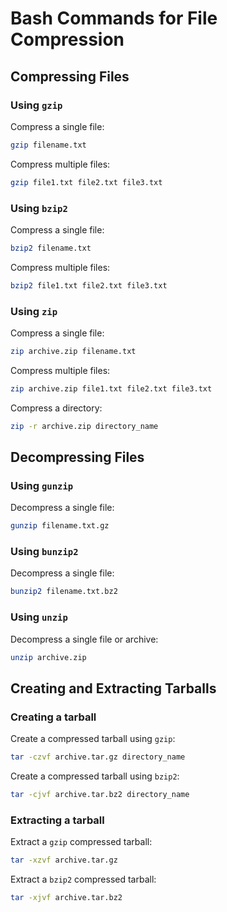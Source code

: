 # Bash Commands for File Compression

## Compressing Files

### Using `gzip`

Compress a single file:
```bash
gzip filename.txt
```

Compress multiple files:
```bash
gzip file1.txt file2.txt file3.txt
```

### Using `bzip2`

Compress a single file:
```bash
bzip2 filename.txt
```

Compress multiple files:
```bash
bzip2 file1.txt file2.txt file3.txt
```

### Using `zip`

Compress a single file:
```bash
zip archive.zip filename.txt
```

Compress multiple files:
```bash
zip archive.zip file1.txt file2.txt file3.txt
```

Compress a directory:
```bash
zip -r archive.zip directory_name
```

## Decompressing Files

### Using `gunzip`

Decompress a single file:
```bash
gunzip filename.txt.gz
```

### Using `bunzip2`

Decompress a single file:
```bash
bunzip2 filename.txt.bz2
```

### Using `unzip`

Decompress a single file or archive:
```bash
unzip archive.zip
```

## Creating and Extracting Tarballs

### Creating a tarball

Create a compressed tarball using `gzip`:
```bash
tar -czvf archive.tar.gz directory_name
```

Create a compressed tarball using `bzip2`:
```bash
tar -cjvf archive.tar.bz2 directory_name
```

### Extracting a tarball

Extract a `gzip` compressed tarball:
```bash
tar -xzvf archive.tar.gz
```

Extract a `bzip2` compressed tarball:
```bash
tar -xjvf archive.tar.bz2
```
